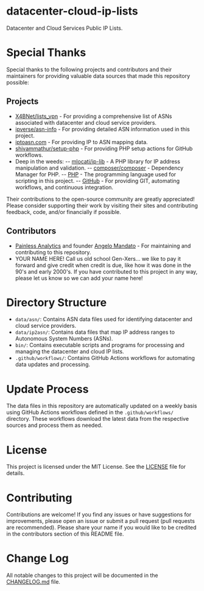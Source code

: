 # datacenter-cloud-ip-lists
Datacenter and Cloud Services Public IP Lists.

# Special Thanks
Special thanks to the following projects and contributors and their maintainers for providing valuable data sources that made this repository possible:

## Projects
- [X4BNet/lists_vpn](https://github.com/X4BNet/lists_vpn) - For providing a comprehensive list of ASNs associated with datacenter and cloud service providers.
- [ipverse/asn-info](https://github.com/ipverse/asn-info) - For providing detailed ASN information used in this project.
- [iptoasn.com](https://iptoasn.com/) - For providing IP to ASN mapping data.
- [shivammathur/setup-php](https://github.com/shivammathur/setup-php) - For providing PHP setup actions for GitHub workflows.
- Deep in the weeds:
-- [mlocati/ip-lib](https://github.com/mlocati/ip-lib) - A PHP library for IP address manipulation and validation.
-- [composer/composer](https://github.com/composer/composer) - Dependency Manager for PHP.
-- [PHP](https://www.php.net) - The programming language used for scripting in this project.
-- [GitHub](https://github.com/) - For providing GIT, automating workflows, and continuous integration.

Their contributions to the open-source community are greatly appreciated! Please consider supporting their work by visiting their sites and contributing feedback, code, and/or financially if possible.  

## Contributors
- [Painless Analytics](https://www.painlessanalytics.com) and founder [Angelo Mandato](https://angelo.mandato.com) - For maintaining and contributing to this repository.
- YOUR NAME HERE! Call us old school Gen-Xers... we like to pay it forward and give credit when credit is due, like how it was done in the 90's and early 2000's. If you have contributed to this project in any way, please let us know so we can add your name here!

# Directory Structure
- `data/asn/`: Contains ASN data files used for identifying datacenter and cloud service providers.
- `data/ip2asn/`: Contains data files that map IP address ranges to Autonomous System Numbers (ASNs).
- `bin/`: Contains executable scripts and programs for processing and managing the datacenter and cloud IP lists.
- `.github/workflows/`: Contains GitHub Actions workflows for automating data updates and processing.

# Update Process
The data files in this repository are automatically updated on a weekly basis using GitHub Actions workflows defined in the `.github/workflows/` directory. These workflows download the latest data from the respective sources and process them as needed.

# License
This project is licensed under the MIT License. See the [LICENSE](LICENSE) file for details.

# Contributing
Contributions are welcome! If you find any issues or have suggestions for improvements, please open an issue or submit a pull request (pull requests are recommended). Please share your name if you would like to be credited in the contributors section of this README file.

# Change Log
All notable changes to this project will be documented in the [CHANGELOG.md](CHANGELOG.md) file.
